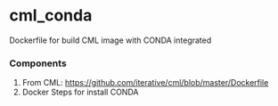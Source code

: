 # cml_conda
Dockerfile for build CML image with CONDA integrated

### Components

1. From CML: https://github.com/iterative/cml/blob/master/Dockerfile
2. Docker Steps for install CONDA 